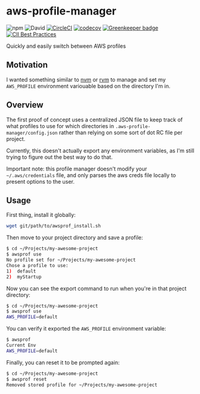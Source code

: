 # aws-profile-manager
![npm](https://img.shields.io/npm/v/awsprof)
![David](https://img.shields.io/david/geoffdutton/aws-profile-manager)
[![CircleCI](https://circleci.com/gh/geoffdutton/aws-profile-manager.svg?style=svg)](https://circleci.com/gh/geoffdutton/aws-profile-manager)
[![codecov](https://codecov.io/gh/geoffdutton/aws-profile-manager/branch/master/graph/badge.svg)](https://codecov.io/gh/geoffdutton/aws-profile-manager)
[![Greenkeeper badge](https://badges.greenkeeper.io/geoffdutton/aws-profile-manager.svg)](https://greenkeeper.io/)
[![CII Best Practices](https://bestpractices.coreinfrastructure.org/projects/3201/badge)](https://bestpractices.coreinfrastructure.org/projects/3201)

Quickly and easily switch between AWS profiles

## Motivation
I wanted something similar to [nvm](https://github.com/nvm-sh/nvm) or [rvm](https://rvm.io/) to manage and set my `AWS_PROFILE` environment variouable based on the directory I'm in.

## Overview
The first proof of concept uses a centralized JSON file to keep track of what profiles to use for which directories in `.aws-profile-manager/config.json` rather than relying on some sort of dot RC file per project.

Currently, this doesn't actually export any environment variables, as I'm still trying to figure out the best way to do that. 

Important note: this profile manager doesn't modify your `~/.aws/credentials` file, and only parses the aws creds file locally to present options to the user.

## Usage
First thing, install it globally:
```bash
wget git/path/to/awsprof_install.sh
```

Then move to your project directory and save a profile:
```bash
$ cd ~/Projects/my-awesome-project
$ awsprof use
No profile set for ~/Projects/my-awesome-project
Chose a profile to use:
1)  default
2)  myStartup
```

Now you can see the export command to run when you're in that project directory:
```bash
$ cd ~/Projects/my-awesome-project
$ awsprof use
AWS_PROFILE=default
```

You can verify it exported the `AWS_PROFILE` environment variable:
```bash
$ awsprof
Current Env
AWS_PROFILE=default
```

Finally, you can reset it to be prompted again:
```bash
$ cd ~/Projects/my-awesome-project
$ awsprof reset
Removed stored profile for ~/Projects/my-awesome-project
```
